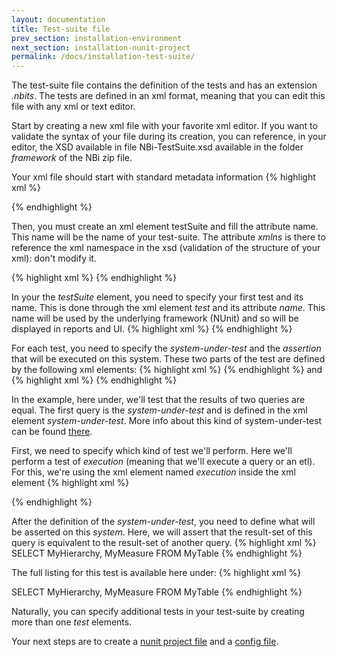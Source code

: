 ```yaml
---
layout: documentation
title: Test-suite file
prev_section: installation-environment
next_section: installation-nunit-project
permalink: /docs/installation-test-suite/
---
```

The test-suite file contains the definition of the tests and has an extension *.nbits*. The tests are defined in an xml format, meaning that you can edit this file with any xml or text editor.

Start by creating a new xml file with your favorite xml editor. If you want to validate the syntax of your file during its creation, you can reference, in your editor, the XSD available in file NBi-TestSuite.xsd available in the folder *framework* of the NBi zip file.

Your xml file should start with standard metadata information
{% highlight xml %}
<?xml version="1.0" encoding="utf-8"?>
{% endhighlight %}

Then, you must create an xml element testSuite and fill the attribute name. This name will be the name of your test-suite. The attribute *xmlns* is there to reference the xml namespace in the xsd (validation of the structure of your xml): don't modify it.

{% highlight xml %}
<testSuite name="My first test suite" xmlns="http://NBi/TestSuite">
{% endhighlight %}

In your the *testSuite* element, you need to specify your first test and its name. This is done through the xml element *test* and its attribute *name*. This name will be used by the underlying framework (NUnit) and so will be displayed in reports and UI.
{% highlight xml %}
<test name="my first test"/>
{% endhighlight %}

For each test, you need to specify the *system-under-test* and the *assertion* that will be executed on this system. These two parts of the test are defined by the following xml elements:
{% highlight xml %}
<system-under-test />
{% endhighlight %}
and
{% highlight xml %}
<assert />
{% endhighlight %}

In the example, here under, we'll test that the results of two queries are equal. The first query is the *system-under-test* and is defined in the xml element *system-under-test*. More info about this kind of system-under-test can be found [there](../compare-equivalence-resultsets).

First, we need to specify which kind of test we'll perform. Here we'll perform a test of *execution* (meaning that we'll execute a query or an etl). For this, we're using the xml element named *execution* inside the xml element
{% highlight xml %}
<system-under-test>
 <result-set>
  <query connection-string="...">
   <![CDATA[
   SELECT
    {[Measure].[MyMeasure]} ON 0,
    {[MyDimension].[MyHierarchy].Members} ON 1
   FROM
    MyCube
   ]]>
 </result-set>
</system-under-test>
{% endhighlight %}

After the definition of the *system-under-test*, you need to define what will be asserted on this *system*. Here, we will assert that the result-set of this query is equivalent to the result-set of another query.
{% highlight xml %}
<assert>
 <equal-to>
  <query connection-string="...">
   SELECT MyHierarchy, MyMeasure FROM MyTable
  </query>
 </equal-to>
</assert>
{% endhighlight %}

The full listing for this test is available here under:
{% highlight xml %}
<?xml version="1.0" encoding="utf-8"?>
<testSuite name="My first test suite" xmlns="http://NBi/TestSuite">
 <test name="My first test">
  <system-under-test>
   <result-set>
    <query connection-string="...">
     <![CDATA[
     SELECT
      {[Measure].[MyMeasure]} ON 0,
      {[MyDimension].[MyHierarchy].Members} ON 1
     FROM
      MyCube
     ]]>
    </query>
   </result-set>
  </system-under-test>
  <assert>
   <equal-to>
    <query connection-string="...">
     SELECT MyHierarchy, MyMeasure FROM MyTable
    </query>
   </equal-to>
  </assert>
 </test>
</testSuite>
{% endhighlight %}

Naturally, you can specify additional tests in your test-suite by creating more than one *test* elements.

Your next steps are to create a [nunit project file](../installation-nunit-project) and a [config file](../installation-config).

